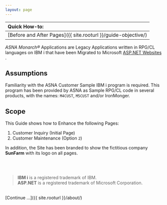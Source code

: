 ```yaml
---
layout: page
---
```

| Quick How-to: 
|:-------------
| [Before and After Pages]({{ site.rooturl }}/guide-objective/)

*ASNA Monarch&reg;* Applications are Legacy Applications written in RPG/CL languages on IBM i that have been Migrated to Microsoft [ASP.NET Websites](https://dotnet.microsoft.com/learn/aspnet/what-is-aspnet-core) .

## Assumptions

Familiarity with the ASNA Customer Sample IBM i program is required. This program has been provided by ASNA as Sample RPG/CL code in several products, with the names: `M4CUST`, `M5CUST` and/or IronMonger.

## Scope
This Guide shows how to Enhance the following Pages:
1. Customer Inquiry (Initial Page)
2. Customer Maintenance (Option `2`)

In addition, the Site has been branded to show the fictitious company **SunFarm** with its logo on all pages.

<br>
<br>

>**IBM i** is a registered trademark of IBM.<br>
>**ASP.NET** is a registered trademark of Microsoft Corporation.

<br>
[Continue ...]({{ site.rooturl }}/about/)